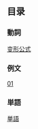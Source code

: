 ## 目录

### <ruby><span>動詞</span><rt data-rt="どうし"></rt></ruby>

[变形公式](./動詞/变形公式.md)

### <ruby><span>例文</span><rt data-rt="れいぶん"></rt></ruby>

[01](./例文/01.md)

### <ruby><span>単語</span><rt data-rt="たんご"></rt></ruby>

[単語](./単語.md)
